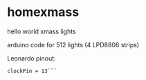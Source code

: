 # homexmass
hello world xmass lights

arduino code for 512 lights (4 LPD8806 strips)

Leonardo pinout:
```dataPin = 12
clockPin = 13```
